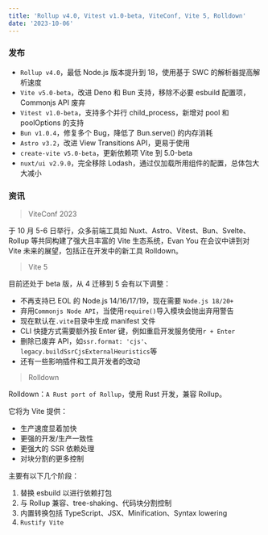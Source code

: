 ```yaml
---
title: 'Rollup v4.0, Vitest v1.0-beta, ViteConf, Vite 5, Rolldown'
date: '2023-10-06'
---
```


### 发布

- `Rollup v4.0`，最低 Node.js 版本提升到 18，使用基于 SWC 的解析器提高解析速度
- `Vite v5.0-beta`，改进 Deno 和 Bun 支持，移除不必要 esbuild 配置项，Commonjs API 废弃
- `Vitest v1.0-beta`，支持多个并行 child_process，新增对 pool 和 poolOptions 的支持
- `Bun v1.0.4`，修复多个 Bug，降低了 Bun.serve() 的内存消耗
- `Astro v3.2`，改进 View Transitions API，更易于使用
- `create-vite v5.0-beta`，更新依赖项 Vite 到 5.0-beta
- `nuxt/ui v2.9.0`，完全移除 Lodash，通过仅加载所用组件的配置，总体包大大减小

### 资讯

> ViteConf 2023

于 10 月 5-6 日举行，众多前端工具如 Nuxt、Astro、Vitest、Bun、Svelte、Rollup 等共同构建了强大且丰富的 Vite 生态系统，Evan You 在会议中讲到对 Vite 未来的展望，包括正在开发中的新工具 Rolldown。

> Vite 5

目前还处于 beta 版，从 4 迁移到 5 会有以下调整：

- 不再支持已 EOL 的 Node.js 14/16/17/19，现在需要 `Node.js 18/20+`
- 弃用`Commonjs Node API`，当使用`require()`导入模块会抛出弃用警告
- 现在默认在`.vite`目录中生成 manifest 文件
- CLI 快捷方式需要额外按 Enter 键，例如重启开发服务使用`r + Enter`
- 删除已废弃 API，如`ssr.format: 'cjs'`、`legacy.buildSsrCjsExternalHeuristics`等
- 还有一些影响插件和工具开发者的改动

> Rolldown

Rolldown：`A Rust port of Rollup`，使用 Rust 开发，兼容 Rollup。

它将为 Vite 提供：

- 生产速度显着加快
- 更强的开发/生产一致性
- 更强大的 SSR 依赖处理
- 对块分割的更多控制

主要有以下几个阶段：

1. 替换 esbuild 以进行依赖打包
2. 与 Rollup 兼容、tree-shaking、代码块分割控制
3. 内置转换包括 TypeScript、JSX、Minification、Syntax lowering
4. `Rustify Vite`
